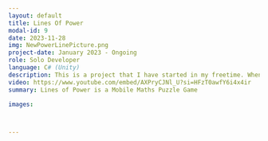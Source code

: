 ```yaml
---
layout: default
title: Lines Of Power
modal-id: 9
date: 2023-11-28
img: NewPowerLinePicture.png
project-date: January 2023 - Ongoing
role: Solo Developer
language: C# (Unity)
description: This is a project that I have started in my freetime. When I was in primary school, we were shown a maths game on the internet named Powerline; the idea of the game was to arrange the given numbers on a diagram in order to make all lines equate to the expected result. I have fond memories of this game, though there were only 10 levels or so. I decided that I wanted to use this concept to make a mobile game, in which I could supply countless levels by creating a random generation system. So far I have 100 levels for each size of "Hollow Square" pattern type, as demonstrated in the video. I have a lot of layouts planned, and also intend to create a timed daily challenge mode. 
video: https://www.youtube.com/embed/AXPryCJNl_U?si=HFzT0awfY6i4x4ir
summary: Lines of Power is a Mobile Maths Puzzle Game

images:



---
```

